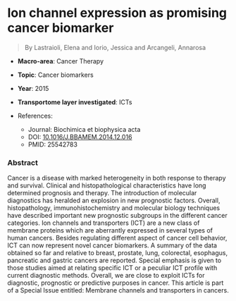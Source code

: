 # Ion channel expression as promising cancer biomarker

> By Lastraioli, Elena and Iorio, Jessica and Arcangeli, Annarosa

- **Macro-area**: Cancer Therapy
- **Topic**: Cancer biomarkers
- **Year**: 2015
- **Transportome layer investigated**: ICTs

- References:
  - Journal: Biochimica et biophysica acta
  - DOI: [10.1016/J.BBAMEM.2014.12.016](https://doi.org/10.1016/J.BBAMEM.2014.12.016)
  - PMID: 25542783

### Abstract

Cancer is a disease with marked heterogeneity in both response to therapy and survival. Clinical and histopathological characteristics have long determined prognosis and therapy. The introduction of molecular diagnostics has heralded an explosion in new prognostic factors. Overall, histopathology, immunohistochemistry and molecular biology techniques have described important new prognostic subgroups in the different cancer categories. Ion channels and transporters (ICT) are a new class of membrane proteins which are aberrantly expressed in several types of human cancers. Besides regulating different aspect of cancer cell behavior, ICT can now represent novel cancer biomarkers. A summary of the data obtained so far and relative to breast, prostate, lung, colorectal, esophagus, pancreatic and gastric cancers are reported. Special emphasis is given to those studies aimed at relating specific ICT or a peculiar ICT profile with current diagnostic methods. Overall, we are close to exploit ICTs for diagnostic, prognostic or predictive purposes in cancer. This article is part of a Special Issue entitled: Membrane channels and transporters in cancers.
